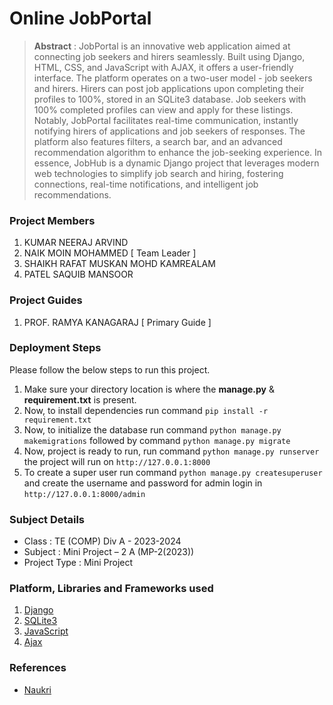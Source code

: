 # Online JobPortal

> **Abstract** : JobPortal is an innovative web application aimed at connecting job seekers and hirers seamlessly. Built using Django, HTML, CSS, and JavaScript with AJAX, it offers a user-friendly interface. The platform operates on a two-user model - job seekers and hirers. Hirers can post job applications upon completing their profiles to 100%, stored in an SQLite3 database. Job seekers with 100% completed profiles can view and apply for these listings. Notably, JobPortal facilitates real-time communication, instantly notifying hirers of applications and job seekers of responses. The platform also features filters, a search bar, and an advanced recommendation algorithm to enhance the job-seeking experience. In essence, JobHub is a dynamic Django project that leverages modern web technologies to simplify job search and hiring, fostering connections, real-time notifications, and intelligent job recommendations.

### Project Members
1. KUMAR NEERAJ ARVIND
2. NAIK MOIN MOHAMMED  [ Team Leader ] 
3. SHAIKH RAFAT MUSKAN MOHD KAMREALAM 
4. PATEL SAQUIB MANSOOR 
   

### Project Guides
1. PROF. RAMYA KANAGARAJ   [ Primary Guide ] 

### Deployment Steps
Please follow the below steps to run this project.
1. Make sure your directory location is where the **manage.py** & **requirement.txt** is present.
2. Now, to install dependencies run command `pip install -r requirement.txt`
3. Now, to initialize the database run command `python manage.py makemigrations` followed
by command `python manage.py migrate`
5. Now, project is ready to run, run command `python manage.py runserver` the project will run on `http://127.0.0.1:8000`
6. To create a super user run command `python manage.py createsuperuser` and create the username and password for admin login in `http://127.0.0.1:8000/admin`
      
### Subject Details
- Class : TE (COMP) Div A - 2023-2024
- Subject : Mini Project – 2 A  (MP-2(2023))
- Project Type : Mini Project

### Platform, Libraries and Frameworks used
1. [Django](https://www.djangoproject.com/)
2. [SQLite3](https://www.sqlite.org/index.html)
3. [JavaScript](https://www.javascript.com/)
4. [Ajax](https://api.jquery.com/jquery.ajax/)


### References
- [Naukri](https://www.naukri.com/)
